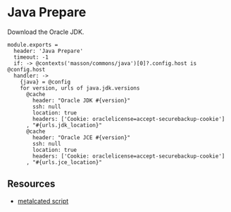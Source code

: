 
# Java Prepare

Download the Oracle JDK.

    module.exports =
      header: 'Java Prepare'
      timeout: -1
      if: -> @contexts('masson/commons/java')[0]?.config.host is @config.host
      handler: ->
        {java} = @config
        for version, urls of java.jdk.versions
          @cache
            header: "Oracle JDK #{version}"
            ssh: null
            location: true
            headers: ['Cookie: oraclelicense=accept-securebackup-cookie']
          , "#{urls.jdk_location}"
          @cache
            header: "Oracle JCE #{version}"
            ssh: null
            location: true
            headers: ['Cookie: oraclelicense=accept-securebackup-cookie']
          , "#{urls.jce_location}"

## Resources

*   [metalcated script](https://github.com/metalcated/Scripts/blob/master/install_java.sh)
